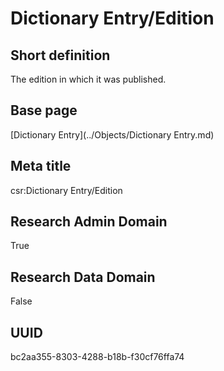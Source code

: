 # Dictionary Entry/Edition
## Short definition
The edition in which it was published.
## Base page
[Dictionary Entry](../Objects/Dictionary Entry.md)
## Meta title
csr:Dictionary Entry/Edition
## Research Admin Domain
True
## Research Data Domain
False
## UUID
bc2aa355-8303-4288-b18b-f30cf76ffa74
